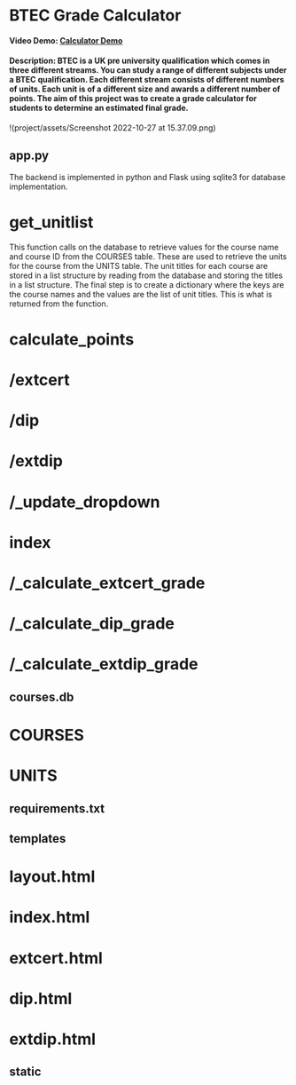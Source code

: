 # BTEC Grade Calculator
#### Video Demo:  [Calculator Demo](https://youtu.be/CLbdc2nqJSE)
#### Description: BTEC is a UK pre university qualification which comes in three different streams. You can study a range of different subjects under a BTEC qualification. Each different stream consists of different numbers of units. Each unit is of a different size and awards a different number of points. The aim of this project was to create a grade calculator for students to determine an estimated final grade.

 !(project/assets/Screenshot 2022-10-27 at 15.37.09.png)

## app.py
The backend is implemented in python and Flask using sqlite3 for database implementation.
# get_unitlist
This function calls on the database to retrieve values for the course name and course ID from the COURSES table. These are used to retrieve the units for the course from the UNITS table. The unit titles for each course are stored in a list structure by reading from the database and storing the titles in a list structure. The final step is to create a dictionary where the keys are the course names and the values are the list of unit titles. This is what is returned from the function. 
# calculate_points

# /extcert

# /dip

# /extdip

# /_update_dropdown

# index

# /_calculate_extcert_grade

# /_calculate_dip_grade

# /_calculate_extdip_grade

## courses.db

# COURSES

# UNITS

## requirements.txt

## templates

# layout.html

# index.html

# extcert.html

# dip.html

# extdip.html

## static